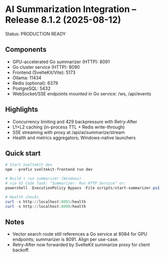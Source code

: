 # AI Summarization Integration – Release 8.1.2 (2025-08-12)

Status: PRODUCTION READY

## Components

- GPU-accelerated Go summarizer (HTTP): 8091
- Go cluster service (HTTP): 8090
- Frontend (SvelteKit/Vite): 5173
- Ollama: 11434
- Redis (optional): 6379
- PostgreSQL: 5432
- WebSocket/SSE endpoints mounted in Go service: /ws, /api/events

## Highlights

- Concurrency limiting and 429 backpressure with Retry-After
- L1+L2 caching (in-process TTL + Redis write-through)
- SSE streaming with proxy at /api/ai/summarize/stream
- Health and metrics aggregators; Windows-native launchers

## Quick start

```powershell
# Start SvelteKit dev
npm --prefix sveltekit-frontend run dev

# Build + run summarizer (Windows)
# via VS Code Task: "Summarizer: Run HTTP Service" or:
powershell -ExecutionPolicy Bypass -File scripts/start-summarizer.ps1 -Port 8091 -OllamaBaseUrl http://localhost:11434

# Health checks
curl -s http://localhost:8091/health
curl -s http://localhost:8090/health
```

## Notes

- Vector search route still references a Go service at 8084 for GPU endpoints; summarizer is 8091. Align per use-case.
- Retry-After now forwarded by SvelteKit summarize proxy for client backoff.
